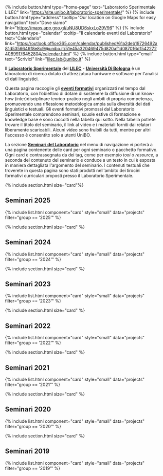 ---
---

{%
  include button.html
  type="home-page"
  text="Laboratorio Sperimentale LILEC"
  link="https://site.unibo.it/laboratorio-sperimentale/"
%}
{%
  include button.html
  type="address"
  tooltip="Our location on Google Maps for easy navigation"
  text="Dove siamo"
  link="https://maps.app.goo.gl/uNU8UD6skxLo29V96"
%}
{%
  include button.html
  type="calendar"
  tooltip="Il calendario eventi del Laboratorio"
  text="Calendario"
  link="https://outlook.office365.com/calendar/published/61a2deb19726492a81d5356649f8e8c9@unibo.it/51e45a320469475d820af1d087016d154227240899176452804/calendar.html"
%}
{%
  include button.html
  type="email"
  text="Scrivici"
  link="lilec.lab@unibo.it"
%}

Il **[Laboratorio Sperimentale](https://site.unibo.it/laboratorio-sperimentale/it)** del [**LILEC**](https://lingue.unibo.it/it) - **[Università Di Bologna](https://www.unibo.it/it)** è un laboratorio di ricerca dotato di attrezzatura hardware e software per l'analisi di dati linguistici.

Questa pagina raccoglie gli **[eventi formativi](https://site.unibo.it/laboratorio-sperimentale/it/agenda)** organizzati nel tempo dal Laboratorio, con l’obiettivo di dotare di sostenere la diffusione di un know-how (inter)disciplinare teorico-pratico negli ambiti di propria competenza, promuovendo una riflessione metodologica ampia sulla diversità dei dati linguistici e testuali. Gli eventi formativi promossi dal Laboratorio Sperimentale comprendono seminari, scuole estive di formazione e knowledge base e sono raccolti nella tabella qui sotto. Nella tabella potrete trovare il titolo del seminario, il link al video e i materiali forniti dai relatori liberamente scaricabili. Alcuni video sono fruibili da tutti, mentre per altri l'accesso è consentito solo a utenti UniBO.

La sezione [**Seminari del Laboratorio**](https://laboratoriosperimentale.github.io/seminari/seminari/) nel menu di navigazione vi porterà a una pagina contenente delle card per ogni seminario o pacchetto formativo. Ogni card è contrassegnata da dei tag, come per esempio _tool_ o _resource_, a seconda del contenuto del seminario e conduce a un testo in cui è esposta in maniera dettagliata l'argomento del seminario. I contenuti testuali che troverete in questa pagina sono stati prodotti nell'ambito dei tirocini formativi curriculari proposti presso il Laboratorio Sperimentale.


{% include section.html size="card"%}
## Seminari 2025
{% include list.html component="card" style="small" data="projects" filter="group == '2025'" %}

{% include section.html size="card" %}
## Seminari 2024
{% include list.html component="card" style="small" data="projects" filter="group == '2024'" %}

{% include section.html size="card" %}
## Seminari 2023
{% include list.html component="card" style="small" data="projects" filter="group == '2023'" %}

{% include section.html size="card" %}
## Seminari 2022
{% include list.html component="card" style="small" data="projects" filter="group == '2022'" %}

{% include section.html size="card" %}
## Seminari 2021
{% include list.html component="card" style="small" data="projects" filter="group == '2021'" %}

{% include section.html size="card" %}
## Seminari 2020
{% include list.html component="card" style="small" data="projects" filter="group == '2020'" %}

{% include section.html size="card" %}
## Seminari 2019
{% include list.html component="card" style="small" data="projects" filter="group == '2019'" %}

<!--
{% capture text %}

Lorem ipsum dolor sit amet, consectetur adipiscing elit, sed do eiusmod tempor incididunt ut labore et dolore magna aliqua.

{%
  include button.html
  link="research"
  text="See our publications"
  icon="fa-solid fa-arrow-right"
  flip=true
  style="bare"
%}

{% endcapture %}

{%
  include feature.html
  image="images/photo.jpg"
  link="research"
  title="Our Research"
  text=text
%}

{% capture text %}

Lorem ipsum dolor sit amet, consectetur adipiscing elit, sed do eiusmod tempor incididunt ut labore et dolore magna aliqua.

{%
  include button.html
  link="projects"
  text="Browse our projects"
  icon="fa-solid fa-arrow-right"
  flip=true
  style="bare"
%}

{% endcapture %}

{%
  include feature.html
  image="images/photo.jpg"
  link="projects"
  title="Our Projects"
  flip=true
  style="bare"
  text=text
%}

{% capture text %}

Lorem ipsum dolor sit amet, consectetur adipiscing elit, sed do eiusmod tempor incididunt ut labore et dolore magna aliqua.

{%
  include button.html
  link="team"
  text="Meet our team"
  icon="fa-solid fa-arrow-right"
  flip=true
  style="bare"
%}

{% endcapture %}

{%
  include feature.html
  image="images/photo.jpg"
  link="team"
  title="Our Team"
  text=text
%} -->
